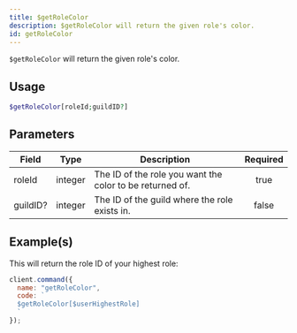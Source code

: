 ```yaml
---
title: $getRoleColor
description: $getRoleColor will return the given role's color.
id: getRoleColor
---
```


`$getRoleColor` will return the given role's color.

## Usage

```php
$getRoleColor[roleId;guildID?]
```

## Parameters

| Field    | Type    | Description                                              | Required |
| -------- | ------- | -------------------------------------------------------- | :------: |
| roleId   | integer | The ID of the role you want the color to be returned of. |   true   |
| guildID? | integer | The ID of the guild where the role exists in.            |  false   |

## Example(s)

This will return the role ID of your highest role:

```javascript
client.command({
  name: "getRoleColor",
  code: `
  $getRoleColor[$userHighestRole]
  `
});
```
